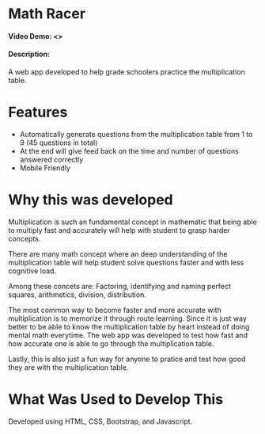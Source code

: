 # Math Racer
#### Video Demo: <>
#### Description: 

A web app developed to help grade schoolers practice the multiplication table.

# Features
- Automatically generate questions from the multiplication table from 1 to 9 (45 questions in total)
- At the end will give feed back on the time and number of questions answered correctly
- Mobile Friendly

# Why this was developed

Multiplication is such an fundamental concept in mathematic that being able to multiply fast and accurately will help with student to grasp harder concepts.

There are many math concept where an deep understanding of the multiplication table will help student solve questions faster and with less cognitive load.

Among these concets are: Factoring, identifying and naming perfect squares, arithmetics, division, distribution.

The most common way to become faster and more accurate with multiplication is to memorize it through route learning. Since it is just way better to be able to know the multiplication table by heart instead of doing mental math everytime. The web app was developed to test how fast and how accurate one is able to go through the multiplication table.

Lastly, this is also just a fun way for anyone to pratice and test how good they are with the multiplication table.

# What Was Used to Develop This
Developed using HTML, CSS, Bootstrap, and Javascript.
